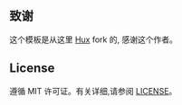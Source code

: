 ## 致谢

这个模板是从这里 [Hux](https://github.com/Huxpro/huxpro.github.io) fork 的, 感谢这个作者。 

## License

遵循 MIT 许可证。有关详细,请参阅 [LICENSE](https://github.com/spreadken/spreadken.github.io/blob/master/LICENSE)。

